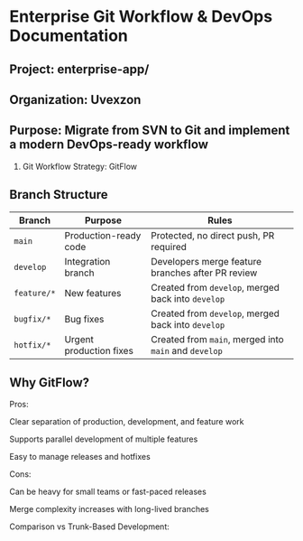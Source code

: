 # Enterprise Git Workflow & DevOps Documentation

## Project: enterprise-app/
## Organization: Uvexzon
## Purpose: Migrate from SVN to Git and implement a modern DevOps-ready workflow

1. Git Workflow Strategy: GitFlow
## Branch Structure
| Branch      | Purpose                 | Rules                                                 |
| ----------- | ----------------------- | ----------------------------------------------------- |
| `main`      | Production-ready code   | Protected, no direct push, PR required                |
| `develop`   | Integration branch      | Developers merge feature branches after PR review     |
| `feature/*` | New features            | Created from `develop`, merged back into `develop`    |
| `bugfix/*`  | Bug fixes               | Created from `develop`, merged back into `develop`    |
| `hotfix/*`  | Urgent production fixes | Created from `main`, merged into `main` and `develop` |

## Why GitFlow?

Pros: 

Clear separation of production, development, and feature work

Supports parallel development of multiple features

Easy to manage releases and hotfixes

Cons:

Can be heavy for small teams or fast-paced releases

Merge complexity increases with long-lived branches

Comparison vs Trunk-Based Development:
